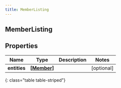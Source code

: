 ```yaml
---
title: MemberListing
---
```

## MemberListing

## Properties

|Name | Type | Description | Notes|
|------------ | ------------- | ------------- | -------------|
| **entities** | [**[Member]**](Member.html) |  | [optional] |
{: class="table table-striped"}


